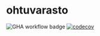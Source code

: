# ohtuvarasto

![GHA workflow badge](https://github.com/MrRuho/ohtuvarasto/workflows/CI/badge.svg)
[![codecov](https://codecov.io/gh/MrRuho/ohtuvarasto/graph/badge.svg?token=6TYS2XT72G)](https://codecov.io/gh/MrRuho/ohtuvarasto)
